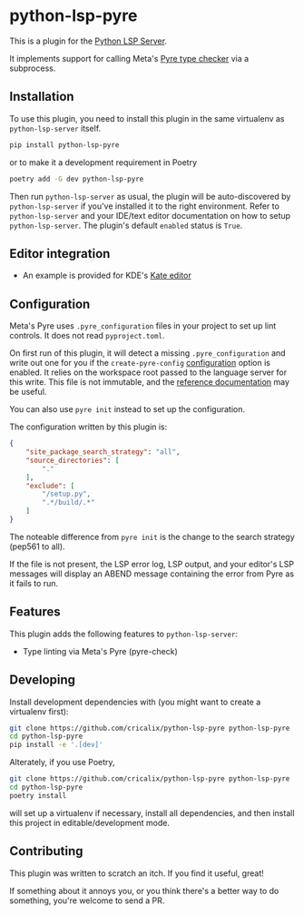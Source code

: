 # python-lsp-pyre

This is a plugin for the [Python LSP Server](https://github.com/python-lsp/python-lsp-server).

It implements support for calling Meta's [Pyre type checker](https://github.com/facebook/pyre-check) via a subprocess.

## Installation

To use this plugin, you need to install this plugin in the same virtualenv as `python-lsp-server` itself.

```bash
pip install python-lsp-pyre
```

or to make it a development requirement in Poetry

```bash
poetry add -G dev python-lsp-pyre
```

Then run `python-lsp-server` as usual, the plugin will be auto-discovered by `python-lsp-server` if you've installed it to the right environment. Refer to `python-lsp-server` and your IDE/text editor documentation on how to setup `python-lsp-server`. The plugin's default `enabled` status is `True`.

## Editor integration

* An example is provided for KDE's [Kate editor](/docs/kate.md)

## Configuration

Meta's Pyre uses `.pyre_configuration` files in your project to set up lint controls. It does not read `pyproject.toml`.

On first run of this plugin, it will detect a missing `.pyre_configuration` and write out one for you if the `create-pyre-config` [configuration](docs/Configuration.md) option is enabled. It relies on the workspace root passed to the language server for this write. This file is not immutable, and the [reference documentation](https://pyre-check.org/docs/configuration/) may be useful.

You can also use `pyre init` instead to set up the configuration.

The configuration written by this plugin is:

```json
{
    "site_package_search_strategy": "all",
    "source_directories": [
        "."
    ],
    "exclude": [
        "/setup.py",
        ".*/build/.*"
    ]
}
```

The noteable difference from `pyre init` is the change to the search strategy (pep561 to all).

If the file is not present, the LSP error log, LSP output, and your editor's LSP messages will display an ABEND message containing the error from Pyre as it fails to run.

## Features

This plugin adds the following features to `python-lsp-server`:

- Type linting via Meta's Pyre (pyre-check)

## Developing

Install development dependencies with (you might want to create a virtualenv first):

```bash
git clone https://github.com/cricalix/python-lsp-pyre python-lsp-pyre
cd python-lsp-pyre
pip install -e '.[dev]'
```

Alterately, if you use Poetry,

```bash
git clone https://github.com/cricalix/python-lsp-pyre python-lsp-pyre
cd python-lsp-pyre
poetry install
```

will set up a virtualenv if necessary, install all dependencies, and then install this project in editable/development mode.

## Contributing

This plugin was written to scratch an itch. If you find it useful, great!

If something about it annoys you, or you think there's a better way to do something, you're welcome to send a PR.
